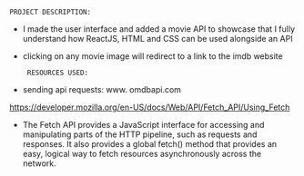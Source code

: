     PROJECT DESCRIPTION:
* I made the user interface and added a movie API
to showcase that I fully understand how ReactJS, HTML and CSS can be used alongside an API

* clicking on any movie image will redirect to a link to the imdb website


       RESOURCES USED:
* sending api requests: www. omdbapi.com

https://developer.mozilla.org/en-US/docs/Web/API/Fetch_API/Using_Fetch
* The Fetch API provides a JavaScript interface for accessing and manipulating parts of the HTTP pipeline,
 such as requests and responses. It also provides a global fetch() method that provides an easy,
  logical way to fetch resources asynchronously across the network.











































